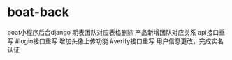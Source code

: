 # boat-back
boat小程序后台django
期表团队对应表格删除
产品新增团队对应关系
api接口重写
#login接口重写
增加头像上传功能
#verify接口重写
用户信息更改，完成实名认证
